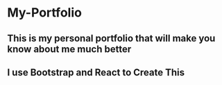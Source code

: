 # My-Portfolio
## This is my personal portfolio that will make you know about me much better
## I use Bootstrap and React to Create This 
